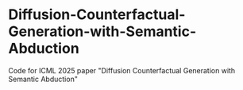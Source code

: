 # Diffusion-Counterfactual-Generation-with-Semantic-Abduction
Code for ICML 2025 paper "Diffusion Counterfactual Generation with Semantic Abduction"
